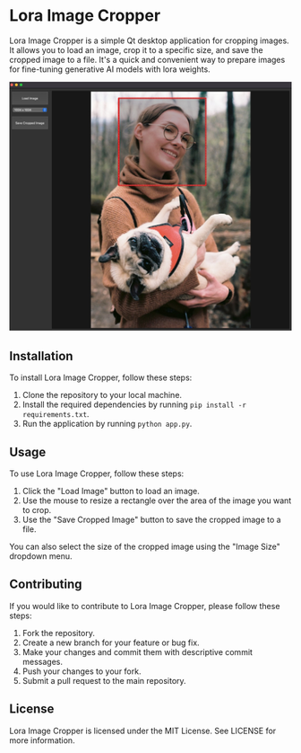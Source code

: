 # Lora Image Cropper

Lora Image Cropper is a simple Qt desktop application for cropping images. It allows you to load an image, crop it to a specific size, and save the cropped image to a file. It's a quick and convenient way to prepare images for fine-tuning generative AI models with lora weights.

![screenshot of the UI](img/example-1.jpg)

## Installation

To install Lora Image Cropper, follow these steps:

1. Clone the repository to your local machine.
2. Install the required dependencies by running `pip install -r requirements.txt`.
3. Run the application by running `python app.py`.

## Usage

To use Lora Image Cropper, follow these steps:

1. Click the "Load Image" button to load an image.
2. Use the mouse to resize a rectangle over the area of the image you want to crop.
3. Use the "Save Cropped Image" button to save the cropped image to a file.

You can also select the size of the cropped image using the "Image Size" dropdown menu.

## Contributing

If you would like to contribute to Lora Image Cropper, please follow these steps:

1. Fork the repository.
2. Create a new branch for your feature or bug fix.
3. Make your changes and commit them with descriptive commit messages.
4. Push your changes to your fork.
5. Submit a pull request to the main repository.

## License

Lora Image Cropper is licensed under the MIT License. See LICENSE for more information.
